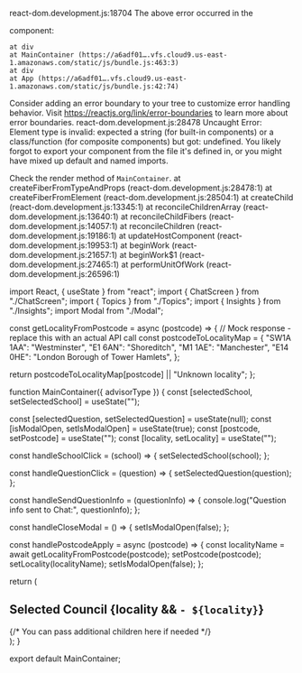 react-dom.development.js:18704 The above error occurred in the <div> component:

    at div
    at MainContainer (https://a6adf01….vfs.cloud9.us-east-1.amazonaws.com/static/js/bundle.js:463:3)
    at div
    at App (https://a6adf01….vfs.cloud9.us-east-1.amazonaws.com/static/js/bundle.js:42:74)

Consider adding an error boundary to your tree to customize error handling behavior.
Visit https://reactjs.org/link/error-boundaries to learn more about error boundaries.
react-dom.development.js:28478 Uncaught Error: Element type is invalid: expected a string (for built-in components) or a class/function (for composite components) but got: undefined. You likely forgot to export your component from the file it's defined in, or you might have mixed up default and named imports.

Check the render method of `MainContainer`.
    at createFiberFromTypeAndProps (react-dom.development.js:28478:1)
    at createFiberFromElement (react-dom.development.js:28504:1)
    at createChild (react-dom.development.js:13345:1)
    at reconcileChildrenArray (react-dom.development.js:13640:1)
    at reconcileChildFibers (react-dom.development.js:14057:1)
    at reconcileChildren (react-dom.development.js:19186:1)
    at updateHostComponent (react-dom.development.js:19953:1)
    at beginWork (react-dom.development.js:21657:1)
    at beginWork$1 (react-dom.development.js:27465:1)
    at performUnitOfWork (react-dom.development.js:26596:1)
﻿


import React, { useState } from "react";
import { ChatScreen } from "./ChatScreen";
import { Topics } from "./Topics";
import { Insights } from "./Insights";
import Modal from "./Modal";

const getLocalityFromPostcode = async (postcode) => {
  // Mock response - replace this with an actual API call
  const postcodeToLocalityMap = {
    "SW1A 1AA": "Westminster",
    "E1 6AN": "Shoreditch",
    "M1 1AE": "Manchester",
    "E14 0HE": "London Borough of Tower Hamlets",
  };

  return postcodeToLocalityMap[postcode] || "Unknown locality";
};

function MainContainer({ advisorType }) {
      const [selectedSchool, setSelectedSchool] = useState("");

  const [selectedQuestion, setSelectedQuestion] = useState(null);
  const [isModalOpen, setIsModalOpen] = useState(true);
  const [postcode, setPostcode] = useState("");
  const [locality, setLocality] = useState("");


const handleSchoolClick = (school) => {
        setSelectedSchool(school);
    };



  const handleQuestionClick = (question) => {
    setSelectedQuestion(question);
  };

  const handleSendQuestionInfo = (questionInfo) => {
    console.log("Question info sent to Chat:", questionInfo);
  };

  const handleCloseModal = () => {
    setIsModalOpen(false);
  };

  const handlePostcodeApply = async (postcode) => {
    const localityName = await getLocalityFromPostcode(postcode);
    setPostcode(postcode);
    setLocality(localityName);
    setIsModalOpen(false);
  };

  return (
    <div>
      <h2>
        Selected Council {locality && `- ${locality}`}
      </h2>
      <ChatScreen />
      <Topics onQuestionClick={handleQuestionClick} onSchoolClick={handleSchoolClick}/>
      <Insights selectedQuestion={selectedQuestion} onSendQuestionInfo={handleSendQuestionInfo} selectedSchool={selectedSchool}/>
      <Modal isOpen={isModalOpen} onClose={handleCloseModal} onPostcodeApply={handlePostcodeApply}>
        {/* You can pass additional children here if needed */}
      </Modal>
    </div>
  );
}

export default MainContainer;
